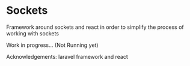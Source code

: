 Sockets
=======

Framework around sockets and react in order to simplify the process of working with sockets

Work in progress... (Not Running yet)

Acknowledgements: laravel framework and react
